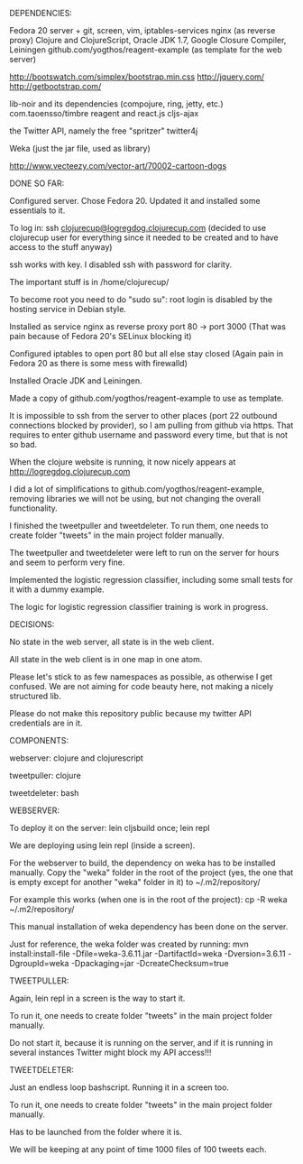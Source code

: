 DEPENDENCIES:

Fedora 20 server + git, screen, vim, iptables-services
nginx (as reverse proxy)
Clojure and ClojureScript, Oracle JDK 1.7, Google Closure Compiler, Leiningen
github.com/yogthos/reagent-example (as template for the web server)

http://bootswatch.com/simplex/bootstrap.min.css
http://jquery.com/ 
http://getbootstrap.com/

lib-noir and its dependencies (compojure, ring, jetty, etc.)
com.taoensso/timbre
reagent and react.js
cljs-ajax

the Twitter API, namely the free "spritzer"
twitter4j

Weka (just the jar file, used as library)

http://www.vecteezy.com/vector-art/70002-cartoon-dogs


DONE SO FAR:

Configured server. Chose Fedora 20. Updated it and installed some essentials to it.

To log in: ssh clojurecup@logregdog.clojurecup.com (decided to use clojurecup user for everything since it needed to be created and to have access to the stuff anyway)

ssh works with key. I disabled ssh with password for clarity.

The important stuff is in /home/clojurecup/

To become root you need to do "sudo su": root login is disabled by the hosting service in Debian style.

Installed as service nginx as reverse proxy port 80 -> port 3000 (That was pain because of Fedora 20's SELinux blocking it)

Configured iptables to open port 80 but all else stay closed (Again pain in Fedora 20 as there is some mess with firewalld)

Installed Oracle JDK and Leiningen.

Made a copy of github.com/yogthos/reagent-example to use as template.

It is impossible to ssh from the server to other places (port 22 outbound connections blocked by provider), so I am pulling from github via https. That requires to enter github username and password every time, but that is not so bad.

When the clojure website is running, it now nicely appears at http://logregdog.clojurecup.com

I did a lot of simplifications to github.com/yogthos/reagent-example, removing libraries we will not be using, but not changing the overall functionality.

I finished the tweetpuller and tweetdeleter. To run them, one needs to create folder "tweets" in the main project folder manually.

The tweetpuller and tweetdeleter were left to run on the server for hours and seem to perform very fine.

Implemented the logistic regression classifier, including some small tests for it with a dummy example.

The logic for logistic regression classifier training is work in progress.

DECISIONS:

No state in the web server, all state is in the web client.

All state in the web client is in one map in one atom.

Please let's stick to as few namespaces as possible, as otherwise I get confused. We are not aiming for code beauty here, not making a nicely structured lib.

Please do not make this repository public because my twitter API credentials are in it.

COMPONENTS:

webserver: clojure and clojurescript

tweetpuller: clojure

tweetdeleter: bash

WEBSERVER:

To deploy it on the server: lein cljsbuild once; lein repl

We are deploying using lein repl (inside a screen).

For the webserver to build, the dependency on weka has to be installed manually. Copy the "weka" folder in the root of the project (yes, the one that is empty except for another "weka" folder in it) to ~/.m2/repository/

For example this works (when one is in the root of the project): cp -R weka ~/.m2/repository/

This manual installation of weka dependency has been done on the server.

Just for reference, the weka folder was created by running: mvn install:install-file -Dfile=weka-3.6.11.jar -DartifactId=weka -Dversion=3.6.11 -DgroupId=weka -Dpackaging=jar -DcreateChecksum=true

TWEETPULLER:

Again, lein repl in a screen is the way to start it.

To run it, one needs to create folder "tweets" in the main project folder manually.

Do not start it, because it is running on the server, and if it is running in several instances Twitter might block my API access!!!

TWEETDELETER:

Just an endless loop bashscript. Running it in a screen too.

To run it, one needs to create folder "tweets" in the main project folder manually.

Has to be launched from the folder where it is.

We will be keeping at any point of time 1000 files of 100 tweets each.
